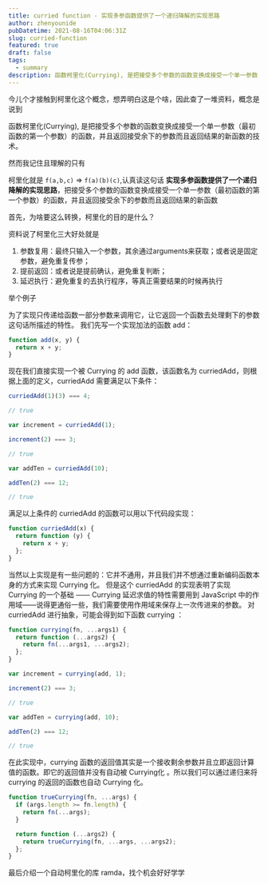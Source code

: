 ```yaml
---
title: curried function - 实现多参函数提供了一个递归降解的实现思路
author: zhenyounide
pubDatetime: 2021-08-16T04:06:31Z
slug: curried-function
featured: true
draft: false
tags:
  - summary
description: 函数柯里化(Currying), 是把接受多个参数的函数变换成接受一个单一参数（最初函数的第一个参数）的函数，并且返回接受余下的参数而且返回结果的新函数的技术。
---
```


今儿个才接触到柯里化这个概念，想弄明白这是个啥，因此查了一堆资料，概念是说到

函数柯里化(Currying), 是把接受多个参数的函数变换成接受一个单一参数（最初函数的第一个参数）的函数，并且返回接受余下的参数而且返回结果的新函数的技术。

然而我记住且理解的只有

柯里化就是 `f(a,b,c)` => `f(a)(b)(c)`,认真读这句话 **实现多参函数提供了一个递归降解的实现思路**，把接受多个参数的函数变换成接受一个单一参数（最初函数的第一个参数）的函数，并且返回接受余下的参数而且返回结果的新函数

首先，为啥要这么转换，柯里化的目的是什么？

资料说了柯里化三大好处就是

1. 参数复用：最终只输入一个参数，其余通过arguments来获取；或者说是固定参数，避免重复传参；
2. 提前返回：或者说是提前确认，避免重复判断；
3. 延迟执行：避免重复的去执行程序，等真正需要结果的时候再执行

举个例子

为了实现只传递给函数一部分参数来调用它，让它返回一个函数去处理剩下的参数这句话所描述的特性。 我们先写一个实现加法的函数 add：

```js
function add(x, y) {
  return x + y;
}
```

现在我们直接实现一个被 Currying 的 add 函数，该函数名为 curriedAdd，则根据上面的定义，curriedAdd 需要满足以下条件：

```js
curriedAdd(1)(3) === 4;

// true

var increment = curriedAdd(1);

increment(2) === 3;

// true

var addTen = curriedAdd(10);

addTen(2) === 12;

// true
```

满足以上条件的 curriedAdd 的函数可以用以下代码段实现：

```js
function curriedAdd(x) {
  return function (y) {
    return x + y;
  };
}
```

当然以上实现是有一些问题的：它并不通用，并且我们并不想通过重新编码函数本身的方式来实现 Currying 化。
但是这个 curriedAdd 的实现表明了实现 Currying 的一个基础 —— Currying 延迟求值的特性需要用到 JavaScript 中的作用域——说得更通俗一些，我们需要使用作用域来保存上一次传进来的参数。
对 curriedAdd 进行抽象，可能会得到如下函数 currying ：

```js
function currying(fn, ...args1) {
  return function (...args2) {
    return fn(...args1, ...args2);
  };
}

var increment = currying(add, 1);

increment(2) === 3;

// true

var addTen = currying(add, 10);

addTen(2) === 12;

// true
```

在此实现中，currying 函数的返回值其实是一个接收剩余参数并且立即返回计算值的函数。即它的返回值并没有自动被 Currying化 。所以我们可以通过递归来将 currying 的返回的函数也自动 Currying 化。

```js
function trueCurrying(fn, ...args) {
  if (args.length >= fn.length) {
    return fn(...args);
  }

  return function (...args2) {
    return trueCurrying(fn, ...args, ...args2);
  };
}
```

最后介绍一个自动柯里化的库 ramda，找个机会好好学学
